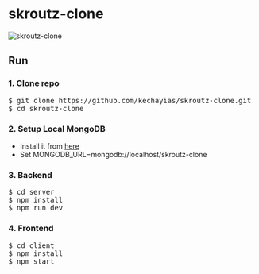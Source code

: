 # skroutz-clone

![skroutz-clone](https://user-images.githubusercontent.com/70820055/169584199-49169c24-08d3-4249-8e00-49a18807d9f7.gif)

## Run
### <b> 1. Clone repo </b> <br/>
<pre>
$ git clone https://github.com/kechayias/skroutz-clone.git
$ cd skroutz-clone
</pre>
  
### <b> 2. Setup Local MongoDB </b> <br/>
- Install it from [here](https://www.mongodb.com/try/download/community) <br /> 
- Set MONGODB_URL=mongodb://localhost/skroutz-clone <br /> 

### <b> 3. Backend </b> <br/>
<pre>
$ cd server
$ npm install  
$ npm run dev 
</pre>

### <b> 4. Frontend </b> <br/>
<pre>
$ cd client 
$ npm install
$ npm start 
</pre>
